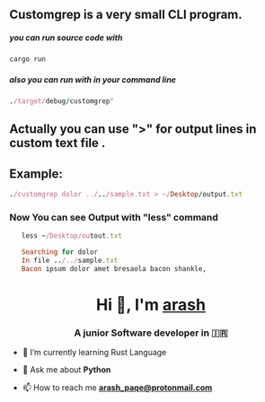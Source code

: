<h2>Customgrep is a very small CLI program.</h2>

<h5>you can run source code with </h5>

   ```ruby 
   cargo run
```
<h5>also you can run with in your command line</h5>
   
   ```ruby
   ./target/debug/customgrep"
```

<h2>Actually you can use ">"  for output lines  in custom text file .</h2>
<h2>Example: </h2>

   ```ruby
   ./customgrep dolor ../../sample.txt > ~/Desktop/output.txt
  ```
<h3>Now You can see Output with "less" command</h3>

```ruby
   less ~/Desktop/outout.txt
```
```ruby
   Searching for dolor
   In file ../../sample.txt
   Bacon ipsum dolor amet bresaola bacon shankle,
   ```


<h1 align="center">Hi 👋, I'm <a href="https://github.com/arashPQ" target="blank">
arash</a></h1>
<h3 align="center">A junior Software developer in &#127470&#127479 </h3>


- 🌱 I’m currently learning Rust Language

- 💬 Ask me about **Python**

- 📫 How to reach me **arash_paqe@protonmail.com**
